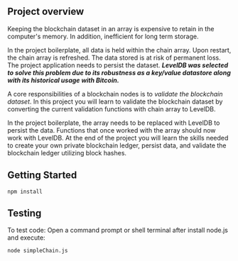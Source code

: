 ## Project overview

Keeping the blockchain dataset in an array is expensive to retain in the computer's memory. In addition, inefficient for long term storage.

In the project boilerplate, all data is held within the chain array. Upon restart, the chain array is refreshed. The data stored is at risk of permanent loss. The project application needs to persist the dataset. ***LevelDB was selected to solve this problem due to its robustness as a key/value datastore along with its historical usage with Bitcoin.***

A core responsibilities of a blockchain nodes is to *validate the blockchain dataset*. In this project you will learn to validate the blockchain dataset by converting the current validation functions with chain array to LevelDB.

In the project boilerplate, the array needs to be replaced with LevelDB to persist the data.
Functions that once worked with the array should now work with LevelDB.
At the end of the project you will learn the skills needed to create your own private blockchain ledger, persist data, and validate the blockchain ledger utilizing block hashes.


## Getting Started

```
npm install
```

## Testing

To test code:
Open a command prompt or shell terminal after install node.js and execute:

```
node simpleChain.js
```